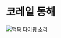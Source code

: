 # 코레일 동해

[![맥북 타이핑 소리](https://i.ytimg.com/vi/0iskXDGBntw/maxresdefault.jpg)](https://www.youtube.com/watch?v=0iskXDGBntw)
